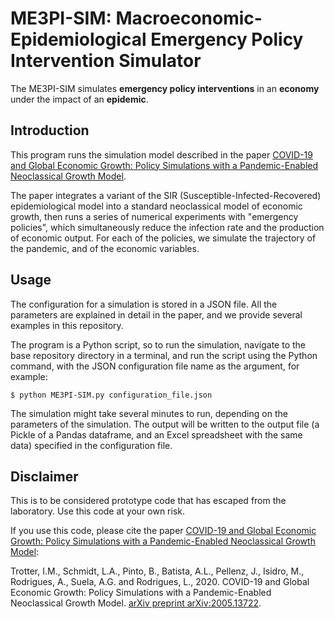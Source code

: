 # ME3PI-SIM: Macroeconomic-Epidemiological Emergency Policy Intervention Simulator

The ME3PI-SIM simulates **emergency policy interventions** in an **economy** under the impact of an **epidemic**.

## Introduction
This program runs the simulation model described in the paper [COVID-19 and Global Economic Growth: Policy Simulations with a Pandemic-Enabled Neoclassical Growth Model](https://arxiv.org/abs/2005.13722).

The paper integrates a variant of the SIR (Susceptible-Infected-Recovered) epidemiological model into a standard neoclassical model of economic growth, then runs a series of numerical experiments with "emergency policies", which simultaneously reduce the infection rate and the production of economic output. For each of the policies, we simulate the trajectory of the pandemic, and of the economic variables.

## Usage
The configuration for a simulation is stored in a JSON file. All the parameters are explained in detail in the paper, and we provide several examples in this repository.

The program is a Python script, so to run the simulation, navigate to the base repository directory in a terminal, and run the script using the Python command, with the JSON configuration file name as the argument, for example:
```
$ python ME3PI-SIM.py configuration_file.json
```

The simulation might take several minutes to run, depending on the parameters of the simulation. The output will be written to the output file (a Pickle of a Pandas dataframe, and an Excel spreadsheet with the same data) specified in the configuration file.

## Disclaimer
This is to be considered prototype code that has escaped from the laboratory. Use this code at your own risk.

If you use this code, please cite the paper [COVID-19 and Global Economic Growth: Policy Simulations with a Pandemic-Enabled Neoclassical Growth Model](https://arxiv.org/abs/2005.13722):

Trotter, I.M., Schmidt, L.A., Pinto, B., Batista, A.L., Pellenz, J., Isidro, M., Rodrigues, A., Suela, A.G. and Rodrigues, L., 2020. COVID-19 and Global Economic Growth: Policy Simulations with a Pandemic-Enabled Neoclassical Growth Model. [arXiv preprint arXiv:2005.13722](https://arxiv.org/abs/2005.13722).